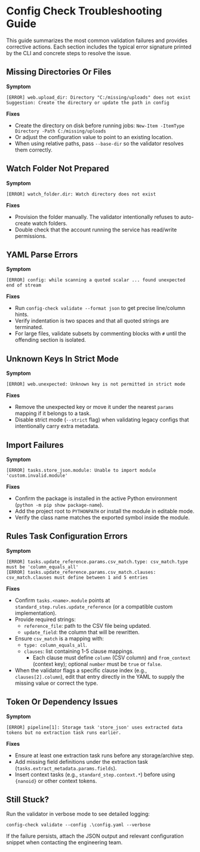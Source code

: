 # Config Check Troubleshooting Guide

This guide summarizes the most common validation failures and provides corrective actions. Each section includes the typical error signature printed by the CLI and concrete steps to resolve the issue.

## Missing Directories Or Files

**Symptom**
```
[ERROR] web.upload_dir: Directory "C:/missing/uploads" does not exist
Suggestion: Create the directory or update the path in config
```

**Fixes**
- Create the directory on disk before running jobs: `New-Item -ItemType Directory -Path C:/missing/uploads`
- Or adjust the configuration value to point to an existing location.
- When using relative paths, pass `--base-dir` so the validator resolves them correctly.

## Watch Folder Not Prepared

**Symptom**
```
[ERROR] watch_folder.dir: Watch directory does not exist
```

**Fixes**
- Provision the folder manually. The validator intentionally refuses to auto-create watch folders.
- Double check that the account running the service has read/write permissions.

## YAML Parse Errors

**Symptom**
```
[ERROR] config: while scanning a quoted scalar ... found unexpected end of stream
```

**Fixes**
- Run `config-check validate --format json` to get precise line/column hints.
- Verify indentation is two spaces and that all quoted strings are terminated.
- For large files, validate subsets by commenting blocks with `#` until the offending section is isolated.

## Unknown Keys In Strict Mode

**Symptom**
```
[ERROR] web.unexpected: Unknown key is not permitted in strict mode
```

**Fixes**
- Remove the unexpected key or move it under the nearest `params` mapping if it belongs to a task.
- Disable strict mode (`--strict` flag) when validating legacy configs that intentionally carry extra metadata.

## Import Failures

**Symptom**
```
[ERROR] tasks.store_json.module: Unable to import module 'custom.invalid.module'
```

**Fixes**
- Confirm the package is installed in the active Python environment (`python -m pip show package-name`).
- Add the project root to `PYTHONPATH` or install the module in editable mode.
- Verify the class name matches the exported symbol inside the module.

## Rules Task Configuration Errors

**Symptom**
```
[ERROR] tasks.update_reference.params.csv_match.type: csv_match.type must be 'column_equals_all'
[ERROR] tasks.update_reference.params.csv_match.clauses: csv_match.clauses must define between 1 and 5 entries
```

**Fixes**
- Confirm `tasks.<name>.module` points at `standard_step.rules.update_reference` (or a compatible custom implementation).
- Provide required strings:
  - `reference_file`: path to the CSV file being updated.
  - `update_field`: the column that will be rewritten.
- Ensure `csv_match` is a mapping with:
  - `type: column_equals_all`.
  - `clauses`: list containing 1-5 clause mappings.
    - Each clause must define `column` (CSV column) and `from_context` (context key); optional `number` must be `true` or `false`.
- When the validator flags a specific clause index (e.g., `clauses[2].column`), edit that entry directly in the YAML to supply the missing value or correct the type.

## Token Or Dependency Issues

**Symptom**
```
[ERROR] pipeline[1]: Storage task 'store_json' uses extracted data tokens but no extraction task runs earlier.
```

**Fixes**
- Ensure at least one extraction task runs before any storage/archive step.
- Add missing field definitions under the extraction task (`tasks.extract_metadata.params.fields`).
- Insert context tasks (e.g., `standard_step.context.*`) before using `{nanoid}` or other context tokens.

## Still Stuck?

Run the validator in verbose mode to see detailed logging:
```
config-check validate --config .\config.yaml --verbose
```

If the failure persists, attach the JSON output and relevant configuration snippet when contacting the engineering team.
